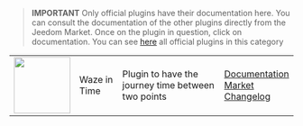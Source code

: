 
>**IMPORTANT**
>Only official plugins have their documentation here. You can consult the documentation of the other plugins directly from the Jeedom Market. Once on the plugin in question, click on documentation.
>You can see [here](https://market.jeedom.com/index.php?v=d&p=market&type=plugin&categorie=travel) all official plugins in this category


| | | | |
|--- | --- | --- | ---|
|<img src="wazeintime/wazeintime_icon.png" class="pluginLogo" width="100" />|Waze in Time|Plugin to have the journey time between two points|[Documentation](wazeintime/index.md)<br/>[Market](https://market.jeedom.com/index.php?v=d&p=market_display&id=1820)<br/>[Changelog](wazeintime/changelog.md)|
